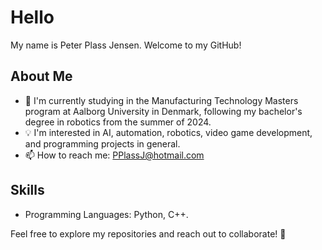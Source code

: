 # Hello

My name is Peter Plass Jensen. Welcome to my GitHub!

## About Me

- 🌱 I'm currently studying in the Manufacturing Technology Masters program at Aalborg University in Denmark, following my bachelor's degree in robotics from the summer of 2024.
- 💡 I'm interested in AI, automation, robotics, video game development, and programming projects in general.
- 📫 How to reach me: PPlassJ@hotmail.com

## Skills

- Programming Languages: Python, C++.

Feel free to explore my repositories and reach out to collaborate! 🚀

